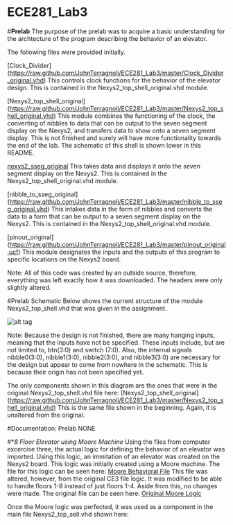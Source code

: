 ECE281_Lab3
===========
#**Prelab**
The purpose of the prelab was to acquire a basic understanding for the archtecture of the program describing the behavior of an elevator.  

The following files were provided initially.  

[Clock_Divider] (https://raw.github.com/JohnTerragnoli/ECE281_Lab3/master/Clock_Divider_original.vhd)  This controls clock functions for the behavior of the elevator design.  This is contained in the Nexys2_top_shell_original.vhd module.  

[Nexys2_top_shell_original] (https://raw.github.com/JohnTerragnoli/ECE281_Lab3/master/Nexys2_top_shell_original.vhd)   This module combines the functioning of the clock, the converting of nibbles to data that can be output to the seven segment display on the Nexys2, and transfers data to show onto a seven segment display.  This is not finished and surely will have more functionality towards the end of the lab.  The schematic of this shell is shown lower in this README.

[nexys2_sseg_original](https://raw.github.com/JohnTerragnoli/ECE281_Lab3/master/nexys2_sseg_original.vhd)  This takes data and displays it onto the seven segment display on the Nexys2.   This is contained in the Nexys2_top_shell_original.vhd module.  

[nibble_to_sseg_original] (https://raw.github.com/JohnTerragnoli/ECE281_Lab3/master/nibble_to_sseg_original.vhd)  This intakes data in the form of nibbles and converts the data to a form that can be output to a seven segment display on the Nexys2.  This is contained in the Nexys2_top_shell_original.vhd module.  

[pinout_original] (https://raw.github.com/JohnTerragnoli/ECE281_Lab3/master/pinout_original.ucf) This module designates the inputs and the outputs of this program to specific locations on the Nexys2 board.  

Note: All of this code was created by an outside source, therefore, everything was left exactly how it was downloaded.  The headers were only slightly altered.

#Prelab Schematic
Below shows the current structure of the module Nexys2_top_shell.vhd that was given in the assignment.  

 ![alt tag](https://raw.github.com/JohnTerragnoli/ECE281_Lab3/master/Prelab%20Schematic1.jpg "Prelab Schematic of Nexys2_top_shell.vhd")

Note: Because the design is not finished, there are many hanging inputs, meaning that the inputs have not be specified.  These inputs include, but are not limited to, btn(3:0) and switch (7:0).  Also, the internal signals nibble0(3:0), nibble1(3:0), nibble2(3:0), and nibble3(3:0) are necessary for the design but appear to come from nowhere in the schematic.  This is because their origin has not been specified yet. 

The only components shown in this diagram are the ones that were in the original Nexys2_top_shell.vhd file here: [Nexys2_top_shell_original] (https://raw.github.com/JohnTerragnoli/ECE281_Lab3/master/Nexys2_top_shell_original.vhd) This is the same file shown in the beginning.  Again, it is unaltered from the original.  

#Documentation: Prelab
NONE


#**8 Floor Elevator using Moore Machine*
Using the files from computer excercise three, the actual logic for defining the behavior of an elevator was imported.  Using this logic, an immitation of an elevator was created on the Nexys2 board.  This logic was initially created using a Moore machine.  The file for this logic can be seen here: [Moore Behavioral File](https://raw.github.com/JohnTerragnoli/ECE281_Lab3/master/MooreElevatorControllerCE3.vhd) This file was altered, however, from the original CE3 file logic.  It was modified to be able to handle floors 1-8 instead of just floors 1-4.  Aside from this, no changes were made.  The original file can be seen here: [Original Moore Logic](https://raw.github.com/JohnTerragnoli/ECE281_CE3/master/MooreElevatorController_Shell.vhd)

Once the Moore logic was perfected, it was used as a component in the main file Nexys2_top_sell.vhd shown here: 

